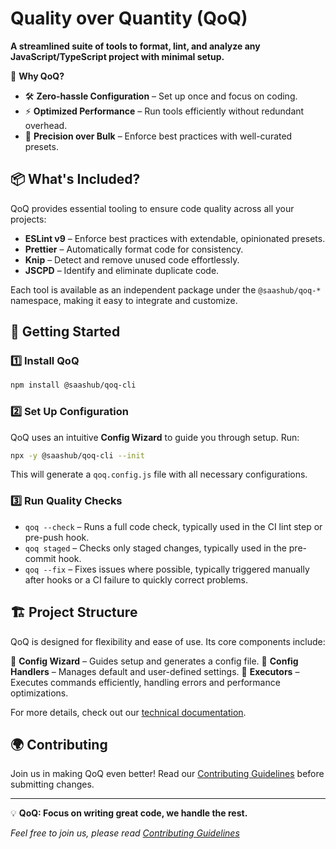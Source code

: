 # Quality over Quantity (QoQ)



**A streamlined suite of tools to format, lint, and analyze any JavaScript/TypeScript project with minimal setup.**

🚀 **Why QoQ?**

- 🛠 **Zero-hassle Configuration** – Set up once and focus on coding.
- ⚡ **Optimized Performance** – Run tools efficiently without redundant overhead.
- 🔬 **Precision over Bulk** – Enforce best practices with well-curated presets.

## 📦 What's Included?

QoQ provides essential tooling to ensure code quality across all your projects:

- **ESLint v9** – Enforce best practices with extendable, opinionated presets.
- **Prettier** – Automatically format code for consistency.
- **Knip** – Detect and remove unused code effortlessly.
- **JSCPD** – Identify and eliminate duplicate code.

Each tool is available as an independent package under the `@saashub/qoq-*` namespace, making it easy to integrate and customize.

## 🚀 Getting Started

### 1️⃣ Install QoQ

```sh
npm install @saashub/qoq-cli
```

### 2️⃣ Set Up Configuration

QoQ uses an intuitive **Config Wizard** to guide you through setup. Run:

```sh
npx -y @saashub/qoq-cli --init
```

This will generate a `qoq.config.js` file with all necessary configurations.

### 3️⃣ Run Quality Checks


- `qoq --check` – Runs a full code check, typically used in the CI lint step or pre-push hook.
- `qoq staged` – Checks only staged changes, typically used in the pre-commit hook.
- `qoq --fix` – Fixes issues where possible, typically triggered manually after hooks or a CI failure to quickly correct problems.


## 🏗 Project Structure

QoQ is designed for flexibility and ease of use. Its core components include:

📂 **Config Wizard** – Guides setup and generates a config file.
📂 **Config Handlers** – Manages default and user-defined settings.
📂 **Executors** – Executes commands efficiently, handling errors and performance optimizations.

For more details, check out our [technical documentation](./packages/cli/README.md).

## 🌍 Contributing

Join us in making QoQ even better! Read our [Contributing Guidelines](https://github.com/saashub-it/qoq/blob/master/.github/CONTRIBUTING.md) before submitting changes.

---

💡 **QoQ: Focus on writing great code, we handle the rest.**


*Feel free to join us, please read [Contributing Guidelines](https://github.com/saashub-it/qoq/blob/master/.github/CONTRIBUTING.md)*
